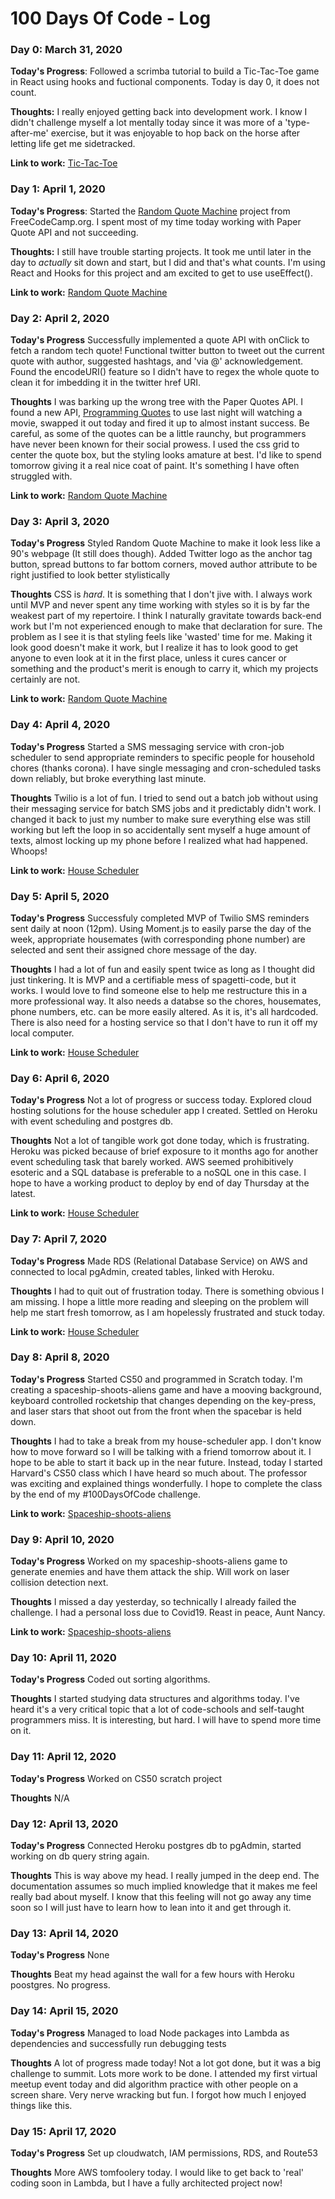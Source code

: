 # 100 Days Of Code - Log

### Day 0: March 31, 2020 

**Today's Progress**: Followed a scrimba tutorial to build a Tic-Tac-Toe game in React using hooks and fuctional components. Today is day 0, it does not count.

**Thoughts:** I really enjoyed getting back into development work. I know I didn't challenge myself a lot mentally today since it was more of a 'type-after-me' exercise, but it was enjoyable to hop back on the horse after letting life get me sidetracked. 

**Link to work:** [Tic-Tac-Toe](https://github.com/MCStuart/tic-tac-toe)

### Day 1: April 1, 2020 

**Today's Progress**: Started the [Random Quote Machine](https://www.freecodecamp.org/learn/front-end-libraries/front-end-libraries-projects/build-a-random-quote-machine) project from FreeCodeCamp.org. I spent most of my time today working with Paper Quote API and not succeeding. 

**Thoughts:** I still have trouble starting projects. It took me until later in the day to *actually* sit down and start, but I did and that's what counts. I'm using React and Hooks for this project and am excited to get to use useEffect().

**Link to work:** [Random Quote Machine](https://github.com/MCStuart/random-quote-generator)

### Day 2: April 2, 2020

**Today's Progress** Successfully implemented a quote API with onClick to fetch a random tech quote! Functional twitter button to tweet out the current quote with author, suggested hashtags, and 'via @' acknowledgement. Found the encodeURI() feature so I didn't have to regex the whole quote to clean it for imbedding it in the twitter href URI.

**Thoughts** I was barking up the wrong tree with the Paper Quotes API. I found a new API, [Programming Quotes](http://quotes.stormconsultancy.co.uk/api) to use last night will watching a movie, swapped it out today and fired it up to almost instant success. Be careful, as some of the quotes can be a little raunchy, but programmers have never been known for their social prowess. I used the css grid to center the quote box, but the styling looks amature at best. I'd like to spend tomorrow giving it a real nice coat of paint. It's something I have often struggled with. 

**Link to work:** [Random Quote Machine](https://github.com/MCStuart/random-quote-generator)

### Day 3: April 3, 2020

**Today's Progress** Styled Random Quote Machine to make it look less like a 90's webpage (It still does though). Added Twitter logo as the anchor tag button, spread buttons to far bottom corners, moved author attribute to be right justified to look better stylistically 

**Thoughts** CSS is *hard*. It is something that I don't jive with. I always work until MVP and never spent any time working with styles so it is by far the weakest part of my repertoire. I think I naturally gravitate towards back-end work but I'm not experienced enough to make that declaration for sure. The problem as I see it is that styling feels like 'wasted' time for me. Making it look good doesn't make it work, but I realize it has to look good to get anyone to even look at it in the first place, unless it cures cancer or something and the product's merit is enough to carry it, which my projects certainly are not. 

**Link to work:** [Random Quote Machine](https://github.com/MCStuart/random-quote-generator)

### Day 4: April 4, 2020

**Today's Progress** Started a SMS messaging service with cron-job scheduler to send appropriate reminders to specific people for household chores (thanks corona). I have single messaging and cron-scheduled tasks down reliably, but broke everything last minute.

**Thoughts** Twilio is a lot of fun. I tried to send out a batch job without using their messaging service for batch SMS jobs and it predictably didn't work. I changed it back to just my number to make sure everything else was still working but left the loop in so accidentally sent myself a huge amount of texts, almost locking up my phone before I realized what had happened. Whoops!

**Link to work:** [House Scheduler](https://github.com/MCStuart/house-scheduler)

### Day 5: April 5, 2020

**Today's Progress** Successfuly completed MVP of Twilio SMS reminders sent daily at noon (12pm). Using Moment.js to easily parse the day of the week, appropriate housemates (with corresponding phone number) are selected and sent their assigned chore message of the day. 

**Thoughts** I had a lot of fun and easily spent twice as long as I thought did just tinkering. It is MVP and a certifiable mess of spagetti-code, but it works. I would love to find someone else to help me restructure this in a more professional way. It also needs a databse so the chores, housemates, phone numbers, etc. can be more easily altered. As it is, it's all hardcoded. There is also need for a hosting service so that I don't have to run it off my local computer. 

**Link to work:** [House Scheduler](https://github.com/MCStuart/house-scheduler)

### Day 6: April 6, 2020

**Today's Progress** Not a lot of progress or success today. Explored cloud hosting solutions for the house scheduler app I created. Settled on Heroku with event scheduling and postgres db.

**Thoughts** Not a lot of tangible work got done today, which is frustrating. Heroku was picked because of brief exposure to it months ago for another event scheduling task that barely worked. AWS seemed prohibitively esoteric and a SQL database is preferable to a noSQL one in this case. I hope to have a working product to deploy by end of day Thursday at the latest. 

**Link to work:** [House Scheduler](https://github.com/MCStuart/house-scheduler)

### Day 7: April 7, 2020

**Today's Progress** Made RDS (Relational Database Service) on AWS and connected to local pgAdmin, created tables, linked with Heroku.

**Thoughts** I had to quit out of frustration today. There is something obvious I am missing. I hope a little more reading and sleeping on the problem will help me start fresh tomorrow, as I am hopelessly frustrated and stuck today. 

**Link to work:** [House Scheduler](https://github.com/MCStuart/house-scheduler)

### Day 8: April 8, 2020

**Today's Progress** Started CS50 and programmed in Scratch today. I'm creating a spaceship-shoots-aliens game and have a mooving background, keyboard controlled rocketship that changes depending on the key-press, and laser stars that shoot out from the front when the spacebar is held down. 

**Thoughts** I had to take a break from my house-scheduler app. I don't know how to move forward so I will be talking with a friend tomorrow about it. I hope to be able to start it back up in the near future. Instead, today I started Harvard's CS50 class which I have heard so much about. The professor was exciting and explained things wonderfully. I hope to complete the class by the end of my #100DaysOfCode challenge.

**Link to work:** [Spaceship-shoots-aliens]()

### Day 9: April 10, 2020

**Today's Progress** Worked on my spaceship-shoots-aliens game to generate enemies and have them attack the ship. Will work on laser collision detection next.

**Thoughts** I missed a day yesterday, so technically I already failed the challenge. I had a personal loss due to Covid19. Reast in peace, Aunt Nancy.

**Link to work:** [Spaceship-shoots-aliens]()

### Day 10: April 11, 2020

**Today's Progress** Coded out sorting algorithms.

**Thoughts** I started studying data structures and algorithms today. I've heard it's a very critical topic that a lot of code-schools and self-taught programmers miss. It is interesting, but hard. I will have to spend more time on it. 

### Day 11: April 12, 2020

**Today's Progress** Worked on CS50 scratch project

**Thoughts** N/A

### Day 12: April 13, 2020

**Today's Progress** Connected Heroku postgres db to pgAdmin, started working on db query string again.

**Thoughts** This is way above my head. I really jumped in the deep end. The documentation assumes so much implied knowledge that it makes me feel really bad about myself. I know that this feeling will not go away any time soon so I will just have to learn how to lean into it and get through it.

### Day 13: April 14, 2020

**Today's Progress** None

**Thoughts** Beat my head against the wall for a few hours with Heroku poostgres. No progress.

### Day 14: April 15, 2020

**Today's Progress** Managed to load Node packages into Lambda as dependencies and successfully run debugging tests

**Thoughts** A lot of progress made today! Not a lot got done, but it was a big challenge to summit. Lots more work to be done. I attended my first virtual meetup event today and did algorithm practice with other people on a screen share. Very nerve wracking but fun. I forgot how much I enjoyed things like this.


### Day 15: April 17, 2020

**Today's Progress** Set up cloudwatch, IAM permissions, RDS, and Route53

**Thoughts** More AWS tomfoolery today. I would like to get back to 'real' coding soon in Lambda, but I have a fully architected project now! 
